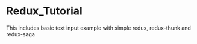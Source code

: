# Redux_Tutorial
This includes basic text input example with simple redux, redux-thunk and redux-saga
